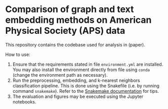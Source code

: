 # Comparison of graph and text embedding methods on American Physical Society (APS) data

This repository contains the codebase used for analysis in (paper).

How to use:
1. Ensure that the requirements stated in file `environment.yml` are installed. You may also install the environment directly from file using `conda` (change the environment path as necessary).
2. Run the preprocessing, embedding, and k-nearest neighbors classification pipeline. This is done using the Snakefile (i.e. by running command `snakemake`). Refer to the [Snakemake documentation](https://snakemake.readthedocs.io/) for tips.
3. The evaluation and figures may be executed using the Jupyter notebooks. 
